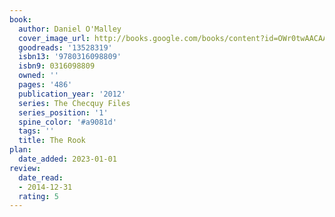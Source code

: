 ```yaml
---
book:
  author: Daniel O'Malley
  cover_image_url: http://books.google.com/books/content?id=OWr0twAACAAJ&printsec=frontcover&img=1&zoom=1&source=gbs_api
  goodreads: '13528319'
  isbn13: '9780316098809'
  isbn9: 0316098809
  owned: ''
  pages: '486'
  publication_year: '2012'
  series: The Checquy Files
  series_position: '1'
  spine_color: '#a9081d'
  tags: ''
  title: The Rook
plan:
  date_added: 2023-01-01
review:
  date_read:
  - 2014-12-31
  rating: 5
---
```

